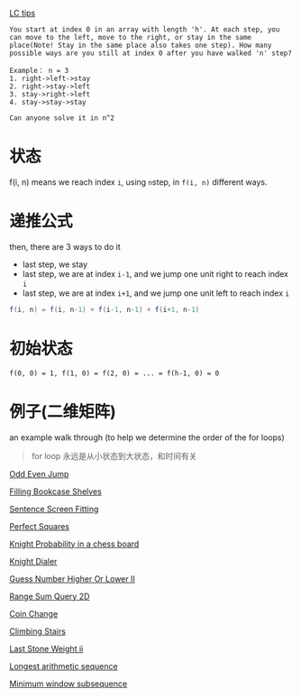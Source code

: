 [LC tips](https://leetcode.com/discuss/interview-question/416381/google-phone-interview-question-dp)
```
You start at index 0 in an array with length 'h'. At each step, you can move to the left, move to the right, or stay in the same place(Note! Stay in the same place also takes one step). How many possible ways are you still at index 0 after you have walked 'n' step?

Example： n = 3
1. right->left->stay
2. right->stay->left
3. stay->right->left
4. stay->stay->stay

Can anyone solve it in n^2
```
# 状态
f(i, n) means we reach index `i`, using `n`step, in `f(i, n)` different ways. 

# 递推公式
then, there are 3 ways to do it 
- last step, we stay
- last step, we are at index `i-1`, and we jump one unit right to reach index `i`
- last step, we are at index `i+1`, and we jump one unit left to reach index `i` 
```java
f(i, n) = f(i, n-1) + f(i-1, n-1) + f(i+1, n-1)
```

# 初始状态
```
f(0, 0) = 1, f(1, 0) = f(2, 0) = ... = f(h-1, 0) = 0
```

# 例子(二维矩阵)
an example walk through (to help we determine the order of the for loops)
> for loop 永远是从小状态到大状态，和时间有关

[Odd Even Jump](https://leetcode.com/problems/odd-even-jump/)

[Filling Bookcase Shelves](https://leetcode.com/problems/filling-bookcase-shelves/)

[Sentence Screen Fitting](https://leetcode.com/problems/sentence-screen-fitting/)

[Perfect Squares](https://leetcode.com/problems/perfect-squares/)

[Knight Probability in a chess board](https://leetcode.com/problems/knight-probability-in-chessboard/)

[Knight Dialer](https://leetcode.com/problems/knight-dialer/)

[Guess Number Higher Or Lower II](https://leetcode.com/problems/guess-number-higher-or-lower-ii/)

[Range Sum Query 2D](https://leetcode.com/problems/range-sum-query-2d-immutable/)

[Coin Change](https://leetcode.com/problems/coin-change/)

[Climbing Stairs](https://leetcode.com/problems/climbing-stairs/)

[Last Stone Weight ii](https://leetcode.com/problems/last-stone-weight-ii/)

[Longest arithmetic sequence](https://leetcode.com/problems/longest-arithmetic-sequence/)

[Minimum window subsequence](https://leetcode.com/problems/minimum-window-subsequence/submissions/)